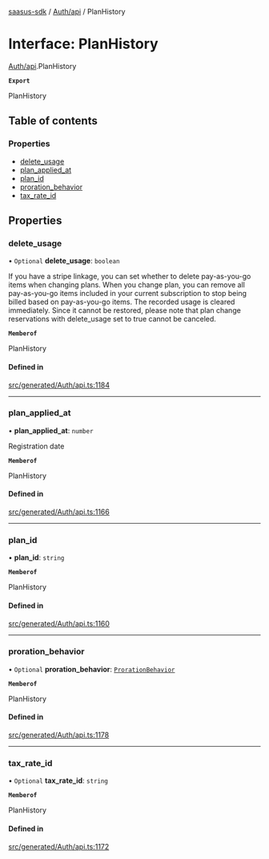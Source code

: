 [saasus-sdk](../README.md) / [Auth/api](../modules/Auth_api.md) / PlanHistory

# Interface: PlanHistory

[Auth/api](../modules/Auth_api.md).PlanHistory

**`Export`**

PlanHistory

## Table of contents

### Properties

- [delete\_usage](Auth_api.PlanHistory.md#delete_usage)
- [plan\_applied\_at](Auth_api.PlanHistory.md#plan_applied_at)
- [plan\_id](Auth_api.PlanHistory.md#plan_id)
- [proration\_behavior](Auth_api.PlanHistory.md#proration_behavior)
- [tax\_rate\_id](Auth_api.PlanHistory.md#tax_rate_id)

## Properties

### delete\_usage

• `Optional` **delete\_usage**: `boolean`

If you have a stripe linkage,  you can set whether to delete pay-as-you-go items when changing plans. When you change plan, you can remove all pay-as-you-go items included in your current subscription to stop being billed based on pay-as-you-go items. The recorded usage is cleared immediately. Since it cannot be restored, please note that plan change reservations with delete_usage set to true cannot be canceled.

**`Memberof`**

PlanHistory

#### Defined in

[src/generated/Auth/api.ts:1184](https://github.com/saasus-platform/saasus-sdk-javascript/blob/2c78b0a/src/generated/Auth/api.ts#L1184)

___

### plan\_applied\_at

• **plan\_applied\_at**: `number`

Registration date

**`Memberof`**

PlanHistory

#### Defined in

[src/generated/Auth/api.ts:1166](https://github.com/saasus-platform/saasus-sdk-javascript/blob/2c78b0a/src/generated/Auth/api.ts#L1166)

___

### plan\_id

• **plan\_id**: `string`

**`Memberof`**

PlanHistory

#### Defined in

[src/generated/Auth/api.ts:1160](https://github.com/saasus-platform/saasus-sdk-javascript/blob/2c78b0a/src/generated/Auth/api.ts#L1160)

___

### proration\_behavior

• `Optional` **proration\_behavior**: [`ProrationBehavior`](../enums/Auth_api.ProrationBehavior.md)

**`Memberof`**

PlanHistory

#### Defined in

[src/generated/Auth/api.ts:1178](https://github.com/saasus-platform/saasus-sdk-javascript/blob/2c78b0a/src/generated/Auth/api.ts#L1178)

___

### tax\_rate\_id

• `Optional` **tax\_rate\_id**: `string`

**`Memberof`**

PlanHistory

#### Defined in

[src/generated/Auth/api.ts:1172](https://github.com/saasus-platform/saasus-sdk-javascript/blob/2c78b0a/src/generated/Auth/api.ts#L1172)
